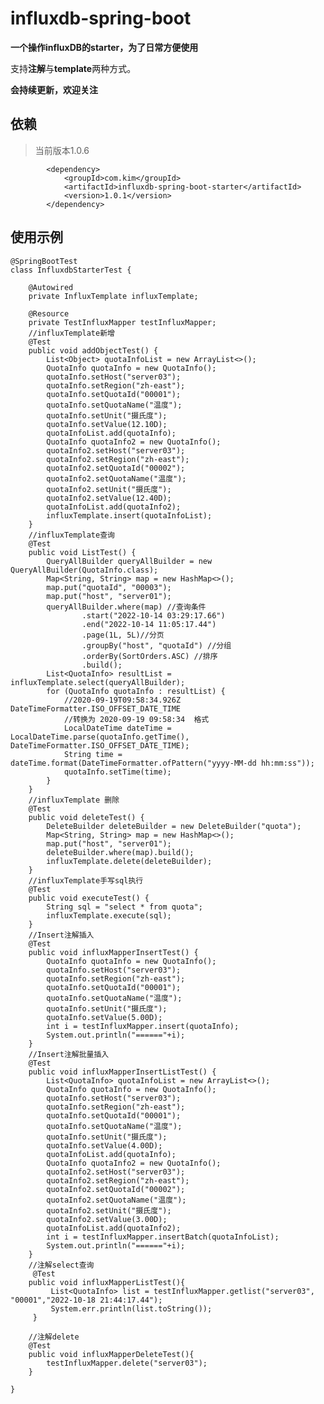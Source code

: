 # influxdb-spring-boot
**一个操作influxDB的starter，为了日常方便使用**  

支持**注解**与**template**两种方式。

**会持续更新，欢迎关注**

## 依赖 
> 当前版本1.0.6
    
            <dependency>
                <groupId>com.kim</groupId>
                <artifactId>influxdb-spring-boot-starter</artifactId>
                <version>1.0.1</version>
            </dependency>
   
            
## 使用示例

    @SpringBootTest
    class InfluxdbStarterTest {
    
        @Autowired
        private InfluxTemplate influxTemplate;
    
        @Resource
        private TestInfluxMapper testInfluxMapper;
        //influxTemplate新增
        @Test
        public void addObjectTest() {
            List<Object> quotaInfoList = new ArrayList<>();
            QuotaInfo quotaInfo = new QuotaInfo();
            quotaInfo.setHost("server03");
            quotaInfo.setRegion("zh-east");
            quotaInfo.setQuotaId("00001");
            quotaInfo.setQuotaName("温度");
            quotaInfo.setUnit("摄氏度");
            quotaInfo.setValue(12.10D);
            quotaInfoList.add(quotaInfo);
            QuotaInfo quotaInfo2 = new QuotaInfo();
            quotaInfo2.setHost("server03");
            quotaInfo2.setRegion("zh-east");
            quotaInfo2.setQuotaId("00002");
            quotaInfo2.setQuotaName("温度");
            quotaInfo2.setUnit("摄氏度");
            quotaInfo2.setValue(12.40D);
            quotaInfoList.add(quotaInfo2);
            influxTemplate.insert(quotaInfoList);
        }
        //influxTemplate查询
        @Test
        public void ListTest() {
            QueryAllBuilder queryAllBuilder = new QueryAllBuilder(QuotaInfo.class);
            Map<String, String> map = new HashMap<>();
            map.put("quotaId", "00003");
            map.put("host", "server01");
            queryAllBuilder.where(map) //查询条件
                    .start("2022-10-14 03:29:17.66")
                    .end("2022-10-14 11:05:17.44")
                    .page(1L, 5L)//分页
                    .groupBy("host", "quotaId") //分组
                    .orderBy(SortOrders.ASC) //排序
                    .build();
            List<QuotaInfo> resultList = influxTemplate.select(queryAllBuilder);
            for (QuotaInfo quotaInfo : resultList) {
                //2020-09-19T09:58:34.926Z   DateTimeFormatter.ISO_OFFSET_DATE_TIME
                //转换为 2020-09-19 09:58:34  格式
                LocalDateTime dateTime = LocalDateTime.parse(quotaInfo.getTime(), DateTimeFormatter.ISO_OFFSET_DATE_TIME);
                String time = dateTime.format(DateTimeFormatter.ofPattern("yyyy-MM-dd hh:mm:ss"));
                quotaInfo.setTime(time);
            }
        }
        //influxTemplate 删除
        @Test
        public void deleteTest() {
            DeleteBuilder deleteBuilder = new DeleteBuilder("quota");
            Map<String, String> map = new HashMap<>();
            map.put("host", "server01");
            deleteBuilder.where(map).build();
            influxTemplate.delete(deleteBuilder);
        }
        //influxTemplate手写sql执行
        @Test
        public void executeTest() {
            String sql = "select * from quota";
            influxTemplate.execute(sql);
        }
        //Insert注解插入
        @Test
        public void influxMapperInsertTest() {
            QuotaInfo quotaInfo = new QuotaInfo();
            quotaInfo.setHost("server03");
            quotaInfo.setRegion("zh-east");
            quotaInfo.setQuotaId("00001");
            quotaInfo.setQuotaName("温度");
            quotaInfo.setUnit("摄氏度");
            quotaInfo.setValue(5.00D);
            int i = testInfluxMapper.insert(quotaInfo);
            System.out.println("======"+i);
        }
        //Insert注解批量插入
        @Test
        public void influxMapperInsertListTest() {
            List<QuotaInfo> quotaInfoList = new ArrayList<>();
            QuotaInfo quotaInfo = new QuotaInfo();
            quotaInfo.setHost("server03");
            quotaInfo.setRegion("zh-east");
            quotaInfo.setQuotaId("00001");
            quotaInfo.setQuotaName("温度");
            quotaInfo.setUnit("摄氏度");
            quotaInfo.setValue(4.00D);
            quotaInfoList.add(quotaInfo);
            QuotaInfo quotaInfo2 = new QuotaInfo();
            quotaInfo2.setHost("server03");
            quotaInfo2.setRegion("zh-east");
            quotaInfo2.setQuotaId("00002");
            quotaInfo2.setQuotaName("温度");
            quotaInfo2.setUnit("摄氏度");
            quotaInfo2.setValue(3.00D);
            quotaInfoList.add(quotaInfo2);
            int i = testInfluxMapper.insertBatch(quotaInfoList);
            System.out.println("======"+i);
        }
        //注解select查询
         @Test
        public void influxMapperListTest(){
             List<QuotaInfo> list = testInfluxMapper.getlist("server03", "00001","2022-10-18 21:44:17.44");
             System.err.println(list.toString());
         }
    
        //注解delete
        @Test
        public void influxMapperDeleteTest(){
            testInfluxMapper.delete("server03");
        }
    
    }
    
    
